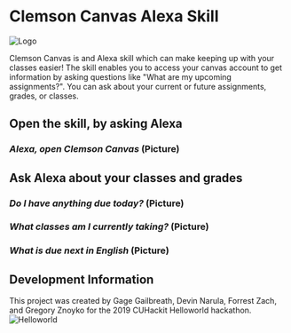 # Clemson Canvas Alexa Skill

![Logo](https://devinnarula.github.io/alexa-hello-world/ClemsonCanvas512x512.jpg)

Clemson Canvas is and Alexa skill which can make keeping up with your classes easier! The skill enables you to access your canvas account to get information by asking questions like "What are my upcoming assignments?". You can ask about your current or future assignments, grades, or classes.



## Open the skill, by asking Alexa
### *Alexa, open Clemson Canvas* (Picture)
## Ask Alexa about your classes and grades
### *Do I have anything due today?* (Picture)
### *What classes am I currently taking?* (Picture)
### *What is due next in English* (Picture)



## Development Information
This project was created by Gage Gailbreath, Devin Narula, Forrest Zach, and Gregory Znoyko for the 2019 CUHackit Helloworld hackathon.
![Helloworld](https://devinnarula.github.io/alexa-hello-world/Helloworld.jpg)